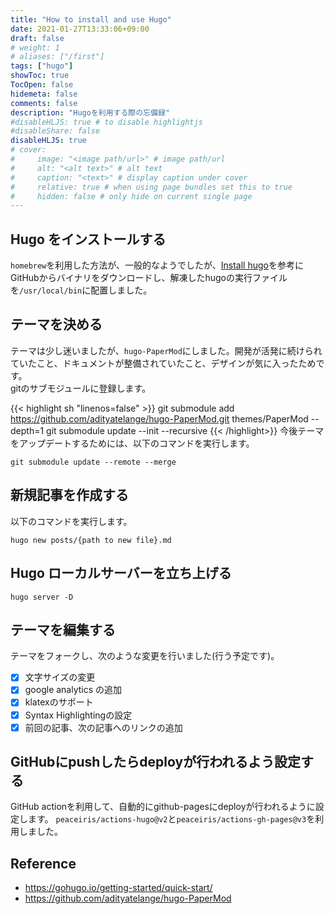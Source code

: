 ```yaml
---
title: "How to install and use Hugo"
date: 2021-01-27T13:33:06+09:00
draft: false
# weight: 1
# aliases: ["/first"]
tags: ["hugo"]
showToc: true
TocOpen: false
hidemeta: false
comments: false
description: "Hugoを利用する際の忘備録"
#disableHLJS: true # to disable highlightjs
#disableShare: false
disableHLJS: true
# cover:
#     image: "<image path/url>" # image path/url
#     alt: "<alt text>" # alt text
#     caption: "<text>" # display caption under cover
#     relative: true # when using page bundles set this to true
#     hidden: false # only hide on current single page
---
```



## Hugo をインストールする
`homebrew`を利用した方法が、一般的なようでしたが、[Install hugo](https://gohugo.io/getting-started/installing#binary-cross-platform)を参考にGitHubからバイナリをダウンロードし、解凍したhugoの実行ファイルを`/usr/local/bin`に配置しました。

## テーマを決める
テーマは少し迷いましたが、`hugo-PaperMod`にしました。開発が活発に続けられていたこと、ドキュメントが整備されていたこと、デザインが気に入ったためです。  
gitのサブモジュールに登録します。

{{< highlight sh "linenos=false" >}}
git submodule add https://github.com/adityatelange/hugo-PaperMod.git themes/PaperMod --depth=1
git submodule update --init --recursive
{{< /highlight>}}
今後テーマをアップデートするためには、以下のコマンドを実行します。
```shell
git submodule update --remote --merge
```

## 新規記事を作成する
以下のコマンドを実行します。

```shell
hugo new posts/{path to new file}.md
```

## Hugo ローカルサーバーを立ち上げる
```
hugo server -D
```

## テーマを編集する
テーマをフォークし、次のような変更を行いました(行う予定です)。
- [x] 文字サイズの変更
- [x] google analytics の追加
- [x] klatexのサポート
- [x] Syntax Highlightingの設定
- [x] 前回の記事、次の記事へのリンクの追加

## GitHubにpushしたらdeployが行われるよう設定する
GitHub actionを利用して、自動的にgithub-pagesにdeployが行われるように設定します。
`peaceiris/actions-hugo@v2`と`peaceiris/actions-gh-pages@v3`を利用しました。

## Reference 
- https://gohugo.io/getting-started/quick-start/
- https://github.com/adityatelange/hugo-PaperMod